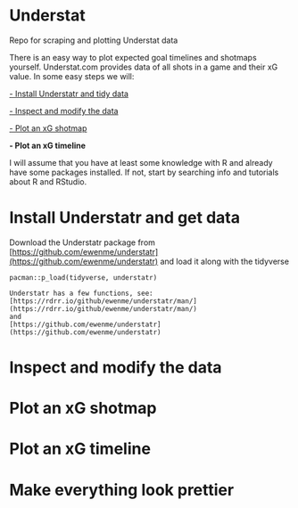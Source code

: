 # Understat
Repo for scraping and plotting Understat data

There is an easy way to plot expected goal timelines and shotmaps yourself. Understat.com provides data of all shots in a game and their xG value. In some easy steps we will:

[- Install Understatr and tidy data](#install-understatr-and-tidy-data)

[- Inspect and modify the data](#inspect-and-modify-the-data)

[- Plot an xG shotmap](#plot-an-xg-shotmap)

**- Plot an xG timeline**

I will assume that you have at least some knowledge with R and already have some packages installed. If not, start by searching info and tutorials about R and RStudio. 

# Install Understatr and get data

Download the Understatr package from [https://github.com/ewenme/understatr](https://github.com/ewenme/understatr) and load it along with the tidyverse

```
pacman::p_load(tidyverse, understatr)

Understatr has a few functions, see: 
[https://rdrr.io/github/ewenme/understatr/man/](https://rdrr.io/github/ewenme/understatr/man/) 
and 
[https://github.com/ewenme/understatr](https://github.com/ewenme/understatr)
```

# Inspect and modify the data

# Plot an xG shotmap

# Plot an xG timeline

# Make everything look prettier 
